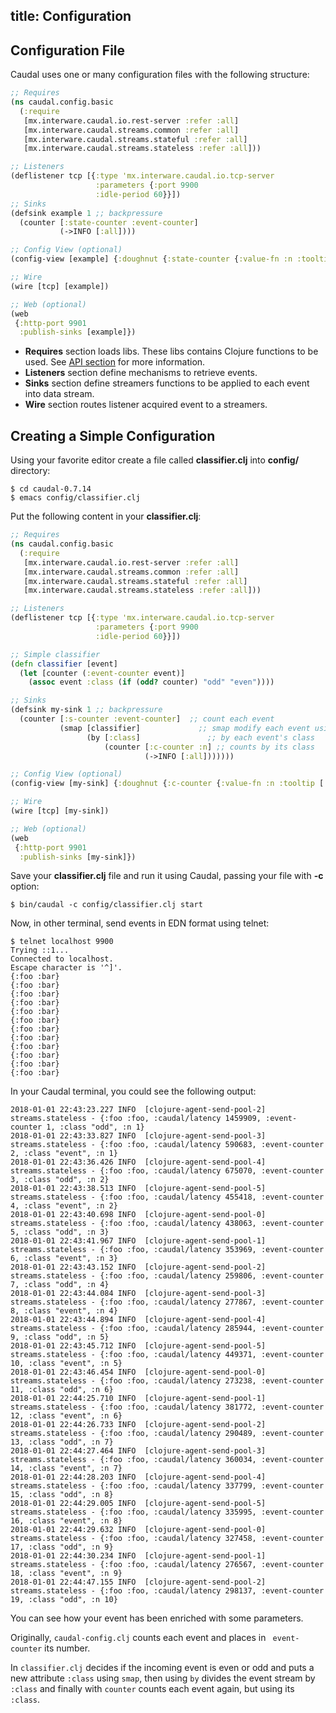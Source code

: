 title: Configuration
---

## Configuration File

Caudal uses one or many configuration files with the following structure:
```clojure config/caudal-config.clj
;; Requires
(ns caudal.config.basic
  (:require
   [mx.interware.caudal.io.rest-server :refer :all]
   [mx.interware.caudal.streams.common :refer :all]
   [mx.interware.caudal.streams.stateful :refer :all]
   [mx.interware.caudal.streams.stateless :refer :all]))

;; Listeners
(deflistener tcp [{:type 'mx.interware.caudal.io.tcp-server
                   :parameters {:port 9900
                   :idle-period 60}}])
;; Sinks
(defsink example 1 ;; backpressure
  (counter [:state-counter :event-counter]
           (->INFO [:all])))

;; Config View (optional)
(config-view [example] {:doughnut {:state-counter {:value-fn :n :tooltip [:n]}}})

;; Wire
(wire [tcp] [example])

;; Web (optional)
(web
 {:http-port 9901
  :publish-sinks [example]})
```

* **Requires** section loads libs. These libs contains Clojure functions to be used. See [API section](../api) for more information.
* **Listeners** section define mechanisms to retrieve events.
* **Sinks** section define streamers functions to be applied to each event into data stream.
* **Wire** section routes listener acquired event to a streamers.

## Creating a Simple Configuration

Using your favorite editor create a file called **classifier.clj** into **config/** directory: 
```#bash
$ cd caudal-0.7.14
$ emacs config/classifier.clj
```

Put the following content in your **classifier.clj**:
```clojure config/classifier.clj
;; Requires
(ns caudal.config.basic
  (:require
   [mx.interware.caudal.io.rest-server :refer :all]
   [mx.interware.caudal.streams.common :refer :all]
   [mx.interware.caudal.streams.stateful :refer :all]
   [mx.interware.caudal.streams.stateless :refer :all]))

;; Listeners
(deflistener tcp [{:type 'mx.interware.caudal.io.tcp-server
                   :parameters {:port 9900
                   :idle-period 60}}])

;; Simple classifier
(defn classifier [event]
  (let [counter (:event-counter event)]
    (assoc event :class (if (odd? counter) "odd" "even"))))

;; Sinks
(defsink my-sink 1 ;; backpressure
  (counter [:s-counter :event-counter]  ;; count each event
           (smap [classifier]             ;; smap modify each event using classifier function
                 (by [:class]               ;; by each event's class
                     (counter [:c-counter :n] ;; counts by its class
                              (->INFO [:all]))))))

;; Config View (optional)
(config-view [my-sink] {:doughnut {:c-counter {:value-fn :n :tooltip [:n]}}})

;; Wire
(wire [tcp] [my-sink])

;; Web (optional)
(web
 {:http-port 9901
  :publish-sinks [my-sink]})
```

Save your **classifier.clj** file and run it using Caudal, passing your file with **-c** option:
```
$ bin/caudal -c config/classifier.clj start
```

Now, in other terminal, send events in EDN format using telnet:
```
$ telnet localhost 9900
Trying ::1...
Connected to localhost.
Escape character is '^]'.
{:foo :bar}
{:foo :bar}
{:foo :bar}
{:foo :bar}
{:foo :bar}
{:foo :bar}
{:foo :bar}
{:foo :bar}
{:foo :bar}
{:foo :bar}
{:foo :bar}
{:foo :bar}
```

In your Caudal terminal, you could see the following output:
```
2018-01-01 22:43:23.227 INFO  [clojure-agent-send-pool-2] streams.stateless - {:foo :foo, :caudal/latency 1459909, :event-counter 1, :class "odd", :n 1}
2018-01-01 22:43:33.827 INFO  [clojure-agent-send-pool-3] streams.stateless - {:foo :foo, :caudal/latency 590683, :event-counter 2, :class "event", :n 1}
2018-01-01 22:43:36.426 INFO  [clojure-agent-send-pool-4] streams.stateless - {:foo :foo, :caudal/latency 675070, :event-counter 3, :class "odd", :n 2}
2018-01-01 22:43:38.513 INFO  [clojure-agent-send-pool-5] streams.stateless - {:foo :foo, :caudal/latency 455418, :event-counter 4, :class "event", :n 2}
2018-01-01 22:43:40.698 INFO  [clojure-agent-send-pool-0] streams.stateless - {:foo :foo, :caudal/latency 438063, :event-counter 5, :class "odd", :n 3}
2018-01-01 22:43:41.967 INFO  [clojure-agent-send-pool-1] streams.stateless - {:foo :foo, :caudal/latency 353969, :event-counter 6, :class "event", :n 3}
2018-01-01 22:43:43.152 INFO  [clojure-agent-send-pool-2] streams.stateless - {:foo :foo, :caudal/latency 259806, :event-counter 7, :class "odd", :n 4}
2018-01-01 22:43:44.084 INFO  [clojure-agent-send-pool-3] streams.stateless - {:foo :foo, :caudal/latency 277867, :event-counter 8, :class "event", :n 4}
2018-01-01 22:43:44.894 INFO  [clojure-agent-send-pool-4] streams.stateless - {:foo :foo, :caudal/latency 285944, :event-counter 9, :class "odd", :n 5}
2018-01-01 22:43:45.712 INFO  [clojure-agent-send-pool-5] streams.stateless - {:foo :foo, :caudal/latency 449371, :event-counter 10, :class "event", :n 5}
2018-01-01 22:43:46.454 INFO  [clojure-agent-send-pool-0] streams.stateless - {:foo :foo, :caudal/latency 273238, :event-counter 11, :class "odd", :n 6}
2018-01-01 22:44:25.710 INFO  [clojure-agent-send-pool-1] streams.stateless - {:foo :foo, :caudal/latency 381772, :event-counter 12, :class "event", :n 6}
2018-01-01 22:44:26.733 INFO  [clojure-agent-send-pool-2] streams.stateless - {:foo :foo, :caudal/latency 290489, :event-counter 13, :class "odd", :n 7}
2018-01-01 22:44:27.464 INFO  [clojure-agent-send-pool-3] streams.stateless - {:foo :foo, :caudal/latency 360034, :event-counter 14, :class "event", :n 7}
2018-01-01 22:44:28.203 INFO  [clojure-agent-send-pool-4] streams.stateless - {:foo :foo, :caudal/latency 337799, :event-counter 15, :class "odd", :n 8}
2018-01-01 22:44:29.005 INFO  [clojure-agent-send-pool-5] streams.stateless - {:foo :foo, :caudal/latency 335995, :event-counter 16, :class "event", :n 8}
2018-01-01 22:44:29.632 INFO  [clojure-agent-send-pool-0] streams.stateless - {:foo :foo, :caudal/latency 327458, :event-counter 17, :class "odd", :n 9}
2018-01-01 22:44:30.234 INFO  [clojure-agent-send-pool-1] streams.stateless - {:foo :foo, :caudal/latency 276567, :event-counter 18, :class "event", :n 9}
2018-01-01 22:44:47.155 INFO  [clojure-agent-send-pool-2] streams.stateless - {:foo :foo, :caudal/latency 298137, :event-counter 19, :class "odd", :n 10}
```

You can see how your event has been enriched with some parameters. 

Originally, `caudal-config.clj` counts each event and places in ` event-counter` its number. 

In `classifier.clj` decides if the incoming event is even or odd and puts a new attribute `:class` using `smap`, then using `by` divides the event stream by `:class` and finally with `counter` counts each event again, but using its `:class`.
